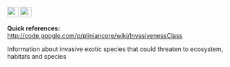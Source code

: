 <img src='http://img585.imageshack.us/img585/4808/optional.jpg' width='26' height='24' /> <img src='http://imageshack.us/a/img16/5397/multipleg.jpg' width='26' height='24' />

**Quick references:**  http://code.google.com/p/pliniancore/wiki/InvasivenessClass

Information about invasive exotic species that could threaten to ecosystem, habitats and species